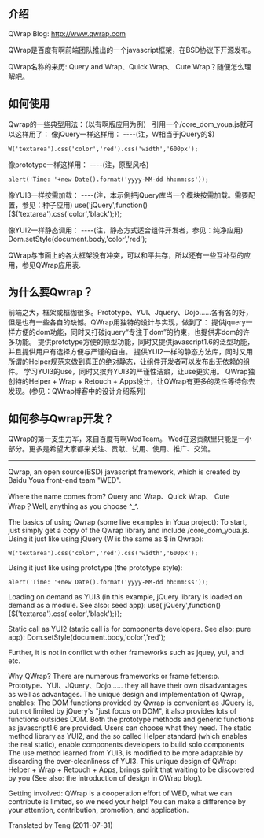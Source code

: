 ## 介绍
QWrap Blog: http://www.qwrap.com

QWrap是百度有啊前端团队推出的一个javascript框架，在BSD协议下开源发布。

QWrap名称的来历: Query and Wrap、Quick Wrap、 Cute Wrap？随便怎么理解吧。
## 如何使用
Qwrap的一些典型用法：（以有啊版应用为例）
引用一个/core_dom_youa.js就可以这样用了：
像jQuery一样这样用： ----(注，W相当于jQuery的$)

    W('textarea').css('color','red').css('width','600px');

像prototype一样这样用： ----(注，原型风格)

    alert('Time: '+new Date().format('yyyy-MM-dd hh:mm:ss'));

像YUI3一样按需加载： ----(注，本示例把jQuery库当一个模块按需加载。需要配置，参见：种子应用)
    use('jQuery',function(){$('textarea').css('color','black');});

像YUI2一样静态调用： ----(注，静态方式适合组件开发者，参见：纯净应用)
    Dom.setStyle(document.body,'color','red');

QWrap与市面上的各大框架没有冲突，可以和平共存，所以还有一些互补型的应用，参见QWrap应用表.

## 为什么要Qwrap？
前端之大，框架或框枷很多。Prototype、YUI、Jquery、Dojo……各有各的好，但是也有一些各自的缺憾。QWrap用独特的设计与实现，做到了： 
    提供jquery一样方便的dom功能，同时又打破jquery“专注于dom”的约束，也提供非dom的许多功能。
    提供prototype方便的原型功能，同时又提供javascript1.6的泛型功能，并且提供用户有选择方便与严谨的自由。
    提供YUI2一样的静态方法库，同时又用所谓的Helper规范来做到真正的绝对静态，让组件开发者可以发布出无依赖的组件。
    学习YUI3的use，同时又摈弃YUI3的严谨性洁癖，让use更实用。
    QWrap独创特的Helper + Wrap + Retouch + Apps设计，让QWrap有更多的灵性等待你去发现。(参见：QWrap博客中的设计介绍系列)

## 如何参与Qwrap开发？
QWrap的第一支生力军，来自百度有啊WedTeam。
Wed在这贡献里只能是一小部分。更多是希望大家都来关注、贡献、试用、使用、推广、交流。


--------------

Qwrap, an open source(BSD) javascript framework, which is created by Baidu Youa front-end team "WED".

Where the name comes from? Query and Wrap、Quick Wrap、 Cute Wrap？Well, anything as you choose ^_^.

The basics of using Qwrap (some live examples in Youa project):
To start, just simply get a copy of the Qwrap library and include /core_dom_youa.js.
Using it just like using jQuery (W is the same as $ in Qwrap):

    W('textarea').css('color','red').css('width','600px');

Using it just like using prototype (the prototype style):

    alert('Time: '+new Date().format('yyyy-MM-dd hh:mm:ss'));

Loading on demand as YUI3 (in this example, jQuery library is loaded on demand as a module. See also: seed app):
    use('jQuery',function(){$('textarea').css('color','black');});

Static call as YUI2 (static call is for components developers. See also: pure app):
    Dom.setStyle(document.body,'color','red');

Further, it is not in conflict with other frameworks such as jquey, yui, and etc.

Why QWrap?
There are numerous frameworks or frame fetters:p. Prototype、YUI、JQuery、Dojo…… they all have their own  disadvantages as well as advantages. The unique design and implementation of Qwrap, enables:
    The DOM functions provided by Qwrap is convenient as JQuery is, but not limited by jQuery's "just focus on DOM", it also provides lots of functions outsides DOM.
    Both the prototype methods and generic functions as javascript1.6 are provided. Users can choose what they need.
    The static method library as YUI2, and the so called Helper standard (which enables the real static), enable components developers to build solo components
    The use method learned from YUI3, is modified to be more adaptable by discarding the over-cleanliness of YUI3.
    This unique design of QWrap: Helper + Wrap + Retouch + Apps, brings spirit that waiting to be discovered by you (See also: the introduction of design in QWrap blog).

Getting involved:
QWrap is a cooperation effort of WED, what we can contribute is limited, so we need your help!
You can make a difference by your attention, contribution, promotion, and application.

Translated by Teng (2011-07-31)
